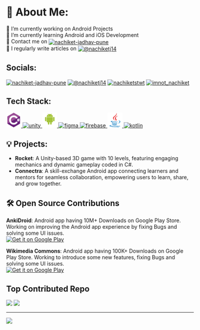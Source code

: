 # 💫 About Me:
🔭 I’m currently working on Android Projects<br>🌱 I’m currently learning Android and iOS Development<br>💬 Contact me on <a href="https://linkedin.com/in/nachiket-jadhav-pune" target="blank"><img align="center" src="https://raw.githubusercontent.com/rahuldkjain/github-profile-readme-generator/master/src/images/icons/Social/linked-in-alt.svg" alt="nachiket-jadhav-pune" height="15" width="20" /></a> <br>
📝 I regularly write articles on <a href="https://hashnode.com/@nachiketj14" target="blank"><img align="center" src="https://raw.githubusercontent.com/rahuldkjain/github-profile-readme-generator/master/src/images/icons/Social/hashnode.svg" alt="@nachiketj14" height="20" width="30" /></a>


## Socials:
<p align="left">
<a href="https://linkedin.com/in/nachiket-jadhav-pune" target="blank"><img align="center" src="https://raw.githubusercontent.com/rahuldkjain/github-profile-readme-generator/master/src/images/icons/Social/linked-in-alt.svg" alt="nachiket-jadhav-pune" height="30" width="40" /></a>
<a href="https://hashnode.com/@nachiketj14" target="blank"><img align="center" src="https://raw.githubusercontent.com/rahuldkjain/github-profile-readme-generator/master/src/images/icons/Social/hashnode.svg" alt="@nachiketj14" height="30" width="40" /></a>
<a href="https://twitter.com/nachiketstwt" target="blank"><img align="center" src="https://raw.githubusercontent.com/rahuldkjain/github-profile-readme-generator/master/src/images/icons/Social/twitter.svg" alt="nachiketstwt" height="30" width="40" /></a>
<a href="https://www.leetcode.com/imnot_nachiket" target="blank"><img align="center" src="https://raw.githubusercontent.com/rahuldkjain/github-profile-readme-generator/master/src/images/icons/Social/leet-code.svg" alt="imnot_nachiket" height="30" width="40" /></a>
</p>

## Tech Stack:
<p align="left"> <a href="https://www.w3schools.com/cs/" target="_blank" rel="noreferrer"> <img src="https://raw.githubusercontent.com/devicons/devicon/master/icons/csharp/csharp-original.svg" alt="csharp" width="40" height="40"/> </a> <a href="https://unity.com/" target="_blank" rel="noreferrer"> <img src="https://www.vectorlogo.zone/logos/unity3d/unity3d-icon.svg" alt="unity" width="40" height="40"/> </a> 
<a href="https://developer.android.com" target="_blank" rel="noreferrer"> <img src="https://raw.githubusercontent.com/devicons/devicon/master/icons/android/android-original-wordmark.svg" alt="android" width="40" height="40"/> </a> <a href="https://www.figma.com/" target="_blank" rel="noreferrer"> <img src="https://www.vectorlogo.zone/logos/figma/figma-icon.svg" alt="figma" width="40" height="40"/> </a> <a href="https://firebase.google.com/" target="_blank" rel="noreferrer"> <img src="https://www.vectorlogo.zone/logos/firebase/firebase-icon.svg" alt="firebase" width="40" height="40"/> </a> <a href="https://www.java.com" target="_blank" rel="noreferrer"> <img src="https://raw.githubusercontent.com/devicons/devicon/master/icons/java/java-original.svg" alt="java" width="40" height="40"/> </a> <a href="https://kotlinlang.org" target="_blank" rel="noreferrer"> <img src="https://www.vectorlogo.zone/logos/kotlinlang/kotlinlang-icon.svg" alt="kotlin" width="40" height="40"/> </a></p>

## 💡 Projects:
- **Rocket**: A Unity-based 3D game with 10 levels, featuring engaging mechanics and dynamic gameplay coded in C#.
- **Connectra**: A skill-exchange Android app connecting learners and mentors for seamless collaboration, empowering users to learn, share, and grow together.

## 🛠️ Open Source Contributions
**AnkiDroid**: Android app having 10M+ Downloads on Google Play Store. Working on improving the Android app experience by fixing Bugs and solving some UI issues.</br>
<a href="https://play.google.com/store/apps/details?id=com.ichi2.anki&utm_source=global_co&utm_medium=prtnr&utm_content=Mar2515&utm_campaign=PartBadge&pcampaignid=MKT-Other-global-all-co-prtnr-py-PartBadge-Mar2515-1">
    <img alt="Get it on Google Play" height="50"
        src="https://play.google.com/intl/en_us/badges/images/generic/en-play-badge.png" alt="Get it on Google Play" /></a>

**Wikimedia Commons**: Android app having 100K+ Downloads on Google Play Store. Working to introduce some new features, fixing Bugs and solving some UI issues.</br>
<a href="https://play.google.com/store/apps/details?id=fr.free.nrw.commons" target="_blank">
<img src="https://play.google.com/intl/en_us/badges/images/generic/en-play-badge.png" alt="Get it on Google Play" height="50"/></a>

        
## Top Contributed Repo
![](https://github-contributor-stats.vercel.app/api?username=QuantumPineapple68&limit=5&theme=dark&combine_all_yearly_contributions=true)
![](https://github-readme-streak-stats.herokuapp.com/?user=QuantumPineapple68&theme=dark&hide_border=false)<br/>

---
[![](https://visitcount.itsvg.in/api?id=QuantumPineapple68&icon=4&color=0)](https://visitcount.itsvg.in)

<!-- Proudly created with GPRM ( https://gprm.itsvg.in ) -->
